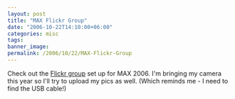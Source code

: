```yaml
---
layout: post
title: "MAX Flickr Group"
date: "2006-10-22T14:10:00+06:00"
categories: misc 
tags: 
banner_image: 
permalink: /2006/10/22/MAX-Flickr-Group
---
```


Check out the <a href="http://www.flickr.com/groups/max2006/">Flickr group</a> set up for MAX 2006. I'm bringing my camera this year so I'll try to upload my pics as well. (Which reminds me - I need to find the USB cable!)